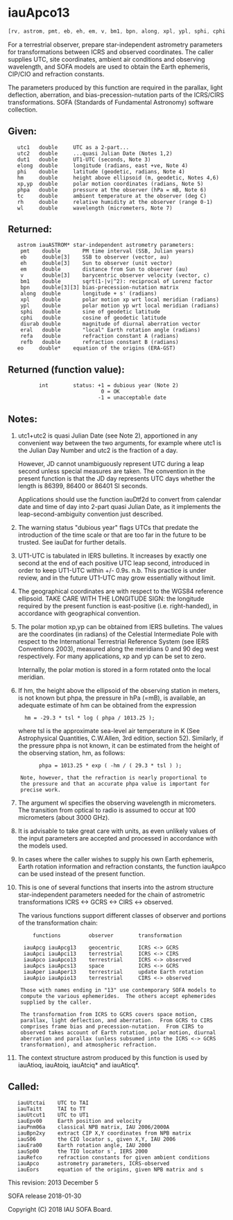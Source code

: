 # iauApco13

```js
[rv, astrom, pmt, eb, eh, em, v, bm1, bpn, along, xpl, ypl, sphi, cphi, diurab, eral, refa, refb, eo] = IAU.apco13(utc1, utc2, dut1, elong, phi, hm, xp, yp, phpa, tc, rh, wl)
```

For a terrestrial observer, prepare star-independent astrometry
parameters for transformations between ICRS and observed
coordinates.  The caller supplies UTC, site coordinates, ambient air
conditions and observing wavelength, and SOFA models are used to
obtain the Earth ephemeris, CIP/CIO and refraction constants.

The parameters produced by this function are required in the
parallax, light deflection, aberration, and bias-precession-nutation
parts of the ICRS/CIRS transformations.
SOFA (Standards of Fundamental Astronomy) software collection.


## Given:
```
   utc1   double     UTC as a 2-part...
   utc2   double     ...quasi Julian Date (Notes 1,2)
   dut1   double     UT1-UTC (seconds, Note 3)
   elong  double     longitude (radians, east +ve, Note 4)
   phi    double     latitude (geodetic, radians, Note 4)
   hm     double     height above ellipsoid (m, geodetic, Notes 4,6)
   xp,yp  double     polar motion coordinates (radians, Note 5)
   phpa   double     pressure at the observer (hPa = mB, Note 6)
   tc     double     ambient temperature at the observer (deg C)
   rh     double     relative humidity at the observer (range 0-1)
   wl     double     wavelength (micrometers, Note 7)
```

## Returned:
```
   astrom iauASTROM* star-independent astrometry parameters:
    pmt    double       PM time interval (SSB, Julian years)
    eb     double[3]    SSB to observer (vector, au)
    eh     double[3]    Sun to observer (unit vector)
    em     double       distance from Sun to observer (au)
    v      double[3]    barycentric observer velocity (vector, c)
    bm1    double       sqrt(1-|v|^2): reciprocal of Lorenz factor
    bpn    double[3][3] bias-precession-nutation matrix
    along  double       longitude + s' (radians)
    xpl    double       polar motion xp wrt local meridian (radians)
    ypl    double       polar motion yp wrt local meridian (radians)
    sphi   double       sine of geodetic latitude
    cphi   double       cosine of geodetic latitude
    diurab double       magnitude of diurnal aberration vector
    eral   double       "local" Earth rotation angle (radians)
    refa   double       refraction constant A (radians)
    refb   double       refraction constant B (radians)
   eo     double*    equation of the origins (ERA-GST)
```

## Returned (function value):
```
          int        status: +1 = dubious year (Note 2)
                              0 = OK
                             -1 = unacceptable date
```

## Notes:

1)  utc1+utc2 is quasi Julian Date (see Note 2), apportioned in any
    convenient way between the two arguments, for example where utc1
    is the Julian Day Number and utc2 is the fraction of a day.

    However, JD cannot unambiguously represent UTC during a leap
    second unless special measures are taken.  The convention in the
    present function is that the JD day represents UTC days whether
    the length is 86399, 86400 or 86401 SI seconds.

    Applications should use the function iauDtf2d to convert from
    calendar date and time of day into 2-part quasi Julian Date, as
    it implements the leap-second-ambiguity convention just
    described.

2)  The warning status "dubious year" flags UTCs that predate the
    introduction of the time scale or that are too far in the
    future to be trusted.  See iauDat for further details.

3)  UT1-UTC is tabulated in IERS bulletins.  It increases by exactly
    one second at the end of each positive UTC leap second,
    introduced in order to keep UT1-UTC within +/- 0.9s.  n.b. This
    practice is under review, and in the future UT1-UTC may grow
    essentially without limit.

4)  The geographical coordinates are with respect to the WGS84
    reference ellipsoid.  TAKE CARE WITH THE LONGITUDE SIGN:  the
    longitude required by the present function is east-positive
    (i.e. right-handed), in accordance with geographical convention.

5)  The polar motion xp,yp can be obtained from IERS bulletins.  The
    values are the coordinates (in radians) of the Celestial
    Intermediate Pole with respect to the International Terrestrial
    Reference System (see IERS Conventions 2003), measured along the
    meridians 0 and 90 deg west respectively.  For many
    applications, xp and yp can be set to zero.

    Internally, the polar motion is stored in a form rotated onto
    the local meridian.

6)  If hm, the height above the ellipsoid of the observing station
    in meters, is not known but phpa, the pressure in hPa (=mB), is
    available, an adequate estimate of hm can be obtained from the
    expression

          hm = -29.3 * tsl * log ( phpa / 1013.25 );

    where tsl is the approximate sea-level air temperature in K
    (See Astrophysical Quantities, C.W.Allen, 3rd edition, section
    52).  Similarly, if the pressure phpa is not known, it can be
    estimated from the height of the observing station, hm, as
    follows:

```
          phpa = 1013.25 * exp ( -hm / ( 29.3 * tsl ) );

    Note, however, that the refraction is nearly proportional to
    the pressure and that an accurate phpa value is important for
    precise work.
```

7)  The argument wl specifies the observing wavelength in
    micrometers.  The transition from optical to radio is assumed to
    occur at 100 micrometers (about 3000 GHz).

8)  It is advisable to take great care with units, as even unlikely
    values of the input parameters are accepted and processed in
    accordance with the models used.

9)  In cases where the caller wishes to supply his own Earth
    ephemeris, Earth rotation information and refraction constants,
    the function iauApco can be used instead of the present function.

10) This is one of several functions that inserts into the astrom
    structure star-independent parameters needed for the chain of
    astrometric transformations ICRS <-> GCRS <-> CIRS <-> observed.

    The various functions support different classes of observer and
    portions of the transformation chain:

```
        functions         observer        transformation

     iauApcg iauApcg13    geocentric      ICRS <-> GCRS
     iauApci iauApci13    terrestrial     ICRS <-> CIRS
     iauApco iauApco13    terrestrial     ICRS <-> observed
     iauApcs iauApcs13    space           ICRS <-> GCRS
     iauAper iauAper13    terrestrial     update Earth rotation
     iauApio iauApio13    terrestrial     CIRS <-> observed

    Those with names ending in "13" use contemporary SOFA models to
    compute the various ephemerides.  The others accept ephemerides
    supplied by the caller.

    The transformation from ICRS to GCRS covers space motion,
    parallax, light deflection, and aberration.  From GCRS to CIRS
    comprises frame bias and precession-nutation.  From CIRS to
    observed takes account of Earth rotation, polar motion, diurnal
    aberration and parallax (unless subsumed into the ICRS <-> GCRS
    transformation), and atmospheric refraction.
```

11) The context structure astrom produced by this function is used
    by iauAtioq, iauAtoiq, iauAtciq* and iauAticq*.

## Called:
```
   iauUtctai    UTC to TAI
   iauTaitt     TAI to TT
   iauUtcut1    UTC to UT1
   iauEpv00     Earth position and velocity
   iauPnm06a    classical NPB matrix, IAU 2006/2000A
   iauBpn2xy    extract CIP X,Y coordinates from NPB matrix
   iauS06       the CIO locator s, given X,Y, IAU 2006
   iauEra00     Earth rotation angle, IAU 2000
   iauSp00      the TIO locator s', IERS 2000
   iauRefco     refraction constants for given ambient conditions
   iauApco      astrometry parameters, ICRS-observed
   iauEors      equation of the origins, given NPB matrix and s
```

This revision:   2013 December 5

SOFA release 2018-01-30

Copyright (C) 2018 IAU SOFA Board.